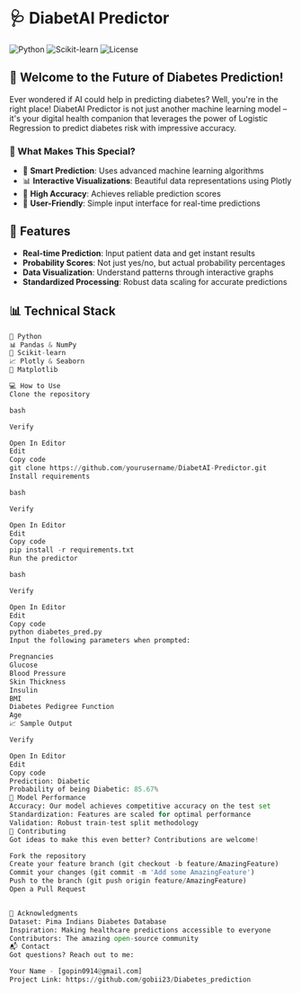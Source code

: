 # 🩺 DiabetAI Predictor

![Python](https://img.shields.io/badge/Python-3.7%2B-blue)
![Scikit-learn](https://img.shields.io/badge/Scikit--learn-Latest-orange)
![License](https://img.shields.io/badge/License-MIT-green)

## 🌟 Welcome to the Future of Diabetes Prediction!

Ever wondered if AI could help in predicting diabetes? Well, you're in the right place! DiabetAI Predictor is not just another machine learning model – it's your digital health companion that leverages the power of Logistic Regression to predict diabetes risk with impressive accuracy.

### 🎯 What Makes This Special?

- 🤖 **Smart Prediction**: Uses advanced machine learning algorithms
- 📊 **Interactive Visualizations**: Beautiful data representations using Plotly
- 🎯 **High Accuracy**: Achieves reliable prediction scores
- 👥 **User-Friendly**: Simple input interface for real-time predictions

## 🚀 Features

- **Real-time Prediction**: Input patient data and get instant results
- **Probability Scores**: Not just yes/no, but actual probability percentages
- **Data Visualization**: Understand patterns through interactive graphs
- **Standardized Processing**: Robust data scaling for accurate predictions

## 📊 Technical Stack

```python
🐍 Python
📊 Pandas & NumPy
🧮 Scikit-learn
📈 Plotly & Seaborn
🎨 Matplotlib

💻 How to Use
Clone the repository

bash

Verify

Open In Editor
Edit
Copy code
git clone https://github.com/yourusername/DiabetAI-Predictor.git
Install requirements

bash

Verify

Open In Editor
Edit
Copy code
pip install -r requirements.txt
Run the predictor

bash

Verify

Open In Editor
Edit
Copy code
python diabetes_pred.py
Input the following parameters when prompted:

Pregnancies
Glucose
Blood Pressure
Skin Thickness
Insulin
BMI
Diabetes Pedigree Function
Age
📈 Sample Output

Verify

Open In Editor
Edit
Copy code
Prediction: Diabetic
Probability of being Diabetic: 85.67%
🎯 Model Performance
Accuracy: Our model achieves competitive accuracy on the test set
Standardization: Features are scaled for optimal performance
Validation: Robust train-test split methodology
🤝 Contributing
Got ideas to make this even better? Contributions are welcome!

Fork the repository
Create your feature branch (git checkout -b feature/AmazingFeature)
Commit your changes (git commit -m 'Add some AmazingFeature')
Push to the branch (git push origin feature/AmazingFeature)
Open a Pull Request


🙏 Acknowledgments
Dataset: Pima Indians Diabetes Database
Inspiration: Making healthcare predictions accessible to everyone
Contributors: The amazing open-source community
📬 Contact
Got questions? Reach out to me:

Your Name - [gopin0914@gmail.com]
Project Link: https://github.com/gobii23/Diabetes_prediction
